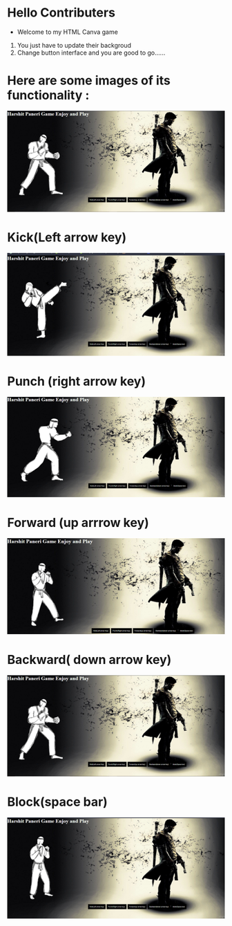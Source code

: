 # Hello Contributers 


* Welcome to my  HTML Canva game 

 1) You just have to  update their backgroud
 2) Change button interface
 and you are good to go......
 
 # Here are some images of its functionality :
 
 <img src="/Images/Screenshot (192).png">
 
 # Kick(Left arrow key)
 
 <img src="/Images/Screenshot (193).png">
 
 # Punch (right arrow key)
 
 <img src="/Images/Screenshot (195).png">
 
 # Forward (up arrrow key)
 
 <img src="/Images/Screenshot (194).png">
 
 # Backward( down arrow key)
 
 <img src="/Images/Screenshot (192).png">
 
 # Block(space bar)
 
  <img src="/Images/Screenshot (196).png">





